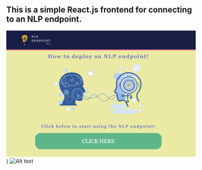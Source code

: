 ## This is a simple React.js frontend for connecting to an NLP endpoint. 

![](https://github.com/s-cafferty-nlp/nlp_endpoint_frontend/blob/main/public/images/nlp_frontend_1.png))
<img
  src="http://url/to/img.png](https://github.com/s-cafferty-nlp/nlp_endpoint_frontend/blob/main/public/images/nlp_frontend_1.png"
  alt="Alt text"
  title="Optional title"
  style="display: inline-block; margin: 0 auto; max-width: 300px">

